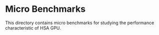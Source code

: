 Micro Benchmarks
================

This directory contains micro benchmarks for studying the performance
characteristic of HSA GPU.

